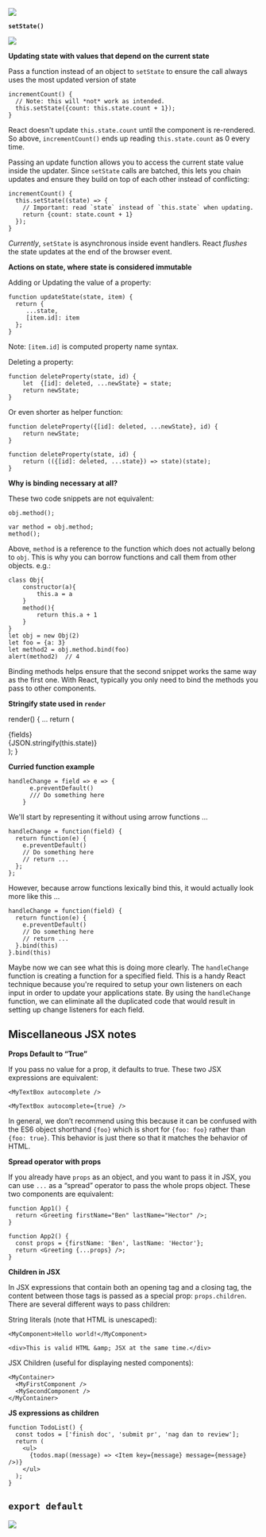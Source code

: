 ![](../images/state.png)

**`setState()`**

![](../images/setstate.png)

**Updating state with values that depend on the current state**

Pass a function instead of an object to `setState` to ensure the call always uses the most updated version of state

    incrementCount() {
      // Note: this will *not* work as intended.
      this.setState({count: this.state.count + 1});
    }

React doesn't update `this.state.count` until the component is re-rendered.
So above, `incrementCount()` ends up reading `this.state.count` as 0 every time.

Passing an update function allows you to access the current state value inside the updater. Since `setState` calls are batched, this lets you chain updates and ensure they build on top of each other instead of conflicting:

    incrementCount() {
      this.setState((state) => {
        // Important: read `state` instead of `this.state` when updating.
        return {count: state.count + 1}
      });
    }

*Currently*, `setState` is asynchronous inside event handlers. React *flushes* the state updates at the end of the browser event.

**Actions on state, where state is considered immutable**

Adding or Updating the value of a property:

    function updateState(state, item) {
      return {
         ...state,
         [item.id]: item
      };
    }

Note: `[item.id]` is computed property name syntax.

Deleting a property:

    function deleteProperty(state, id) {
        let  {[id]: deleted, ...newState} = state;
        return newState;
    }

Or even shorter as helper function:

    function deleteProperty({[id]: deleted, ...newState}, id) {
        return newState;
    }

    function deleteProperty(state, id) {
        return (({[id]: deleted, ...state}) => state)(state);
    }

**Why is binding necessary at all?**

These two code snippets are not equivalent:

    obj.method();

    var method = obj.method;
    method();

Above, `method` is a reference to the function which does not actually belong to `obj`. This is why you can borrow functions and call them from other objects. e.g.:

    class Obj{
        constructor(a){
            this.a = a
        }
        method(){
            return this.a + 1
        }
    }
    let obj = new Obj(2)
    let foo = {a: 3}
    let method2 = obj.method.bind(foo)
    alert(method2)  // 4

Binding methods helps ensure that the second snippet works the same way as the first one.
With React, typically you only need to bind the methods you pass to other components.

**Stringify state used in `render`**

  render() {
    ...
    return (
      <div>
        {fields}
        <div>{JSON.stringify(this.state)}</div>
      </div>
    );
  }

**Curried function example**

    handleChange = field => e => {
          e.preventDefault()
          /// Do something here
        }

We'll start by representing it without using arrow functions …

    handleChange = function(field) {
      return function(e) {
        e.preventDefault()
        // Do something here
        // return ...
      };
    };

However, because arrow functions lexically bind this, it would actually look more like this …

    handleChange = function(field) {
      return function(e) {
        e.preventDefault()
        // Do something here
        // return ...
      }.bind(this)
    }.bind(this)

Maybe now we can see what this is doing more clearly. The `handleChange` function is creating a
function for a specified field. This is a handy React technique because you're required to setup
your own listeners on each input in order to update your applications state.
By using the `handleChange` function, we can eliminate all the duplicated code that would result
in setting up change listeners for each field.


Miscellaneous JSX notes
------------------------------------

**Props Default to “True”**

If you pass no value for a prop, it defaults to true. These two JSX expressions are equivalent:

    <MyTextBox autocomplete />

    <MyTextBox autocomplete={true} />

In general, we don’t recommend using this because it can be confused with the ES6 object shorthand `{foo}` which is short for `{foo: foo}` rather than `{foo: true}`. This behavior is just there so that it matches the behavior of HTML.

**Spread operator with props**

If you already have `props` as an object, and you want to pass it in JSX, you can use `...` as a “spread” operator to pass the whole props object. These two components are equivalent:

    function App1() {
      return <Greeting firstName="Ben" lastName="Hector" />;
    }

    function App2() {
      const props = {firstName: 'Ben', lastName: 'Hector'};
      return <Greeting {...props} />;
    }

**Children in JSX**

In JSX expressions that contain both an opening tag and a closing tag, the content between those tags is passed as a special prop: `props.children`. There are several different ways to pass children:

String literals (note that HTML is unescaped):

    <MyComponent>Hello world!</MyComponent>

    <div>This is valid HTML &amp; JSX at the same time.</div>

JSX Children (useful for displaying nested components):

    <MyContainer>
      <MyFirstComponent />
      <MySecondComponent />
    </MyContainer>

**JS expressions as children**

    function TodoList() {
      const todos = ['finish doc', 'submit pr', 'nag dan to review'];
      return (
        <ul>
          {todos.map((message) => <Item key={message} message={message} />)}
        </ul>
      );
    }

`export default`
----------------
![](../images/export.png)



